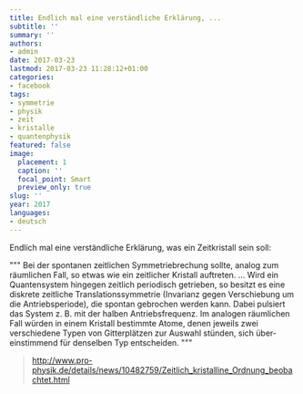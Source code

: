 ```yaml
---
title: Endlich mal eine verständliche Erklärung, ...
subtitle: ''
summary: ''
authors:
- admin
date: 2017-03-23
lastmod: 2017-03-23 11:28:12+01:00
categories:
- facebook
tags:
- symmetrie
- physik
- zeit
- kristalle
- quantenphysik
featured: false
image:
  placement: 1
  caption: ''
  focal_point: Smart
  preview_only: true
slug: ''
year: 2017
languages:
- deutsch
---
```


Endlich mal eine verständliche Erklärung, was ein Zeitkristall sein soll:

"""
Bei der spontanen zeitlichen Symmetrie­brechung sollte, analog zum räumlichen Fall, so etwas wie ein zeitlicher Kristall auftreten.
...
Wird ein Quantensystem hingegen zeitlich periodisch getrieben, so besitzt es eine diskrete zeitliche Translations­symmetrie (Invarianz gegen Verschiebung um die Antriebs­periode), die spontan gebrochen werden kann. Dabei pulsiert das System z. B. mit der halben Antriebs­frequenz. Im analogen räumlichen Fall würden in einem Kristall bestimmte Atome, denen jeweils zwei verschiedene Typen von Gitter­plätzen zur Auswahl stünden, sich über­einstimmend für denselben Typ entscheiden.
"""﻿
> http://www.pro-physik.de/details/news/10482759/Zeitlich_kristalline_Ordnung_beobachtet.html
